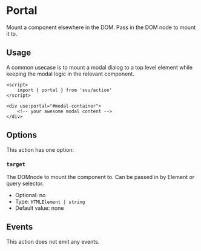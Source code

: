 # Portal

Mount a component elsewhere in the DOM. Pass in the DOM node to mount it to.

## Usage

A common usecase is to mount a modal dialog to a top level element while keeping the modal logic in the relevant component.

```svelte
<script>
    import { portal } from 'svu/action'
</script>

<div use:portal="#modal-container">
    <!-- your awesome modal content -->
</div>
```

## Options

This action has one option:

### `target`

The DOMnode to mount the component to. Can be passed in by Element or query selector.

- Optional: no
- Type: `HTMLElement | string`
- Default value: none

## Events

This action does not emit any events.
